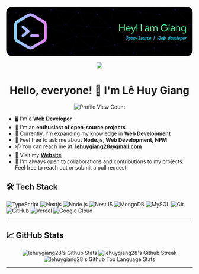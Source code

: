 [![MainHeader](https://raw.githubusercontent.com/lehuygiang28/lehuygiang28/main/images/header-image.png)](https://github.com/lehuygiang28)

<p>
<p align="center"><img src="https://readme-typing-svg.herokuapp.com/?font=Mitr&color=A13B3B&size=20&center=true&vCenter=true&lines=Welcome+to+my+Profile!;I'm+eager+to+learn+and+grow;Wishing+you+a+fantastic+day+ahead!"></p></p>

<h1 align="center">Hello, everyone! 👋 I'm Lê Huy Giang</h1>
<p align="center">
  <img src="https://komarev.com/ghpvc/?username=lehuygiang28&color=blueviolet" alt="Profile View Count">
</p>

- 🖥️ I'm a **Web Developer**
- 🌱 I'm an **enthusiast of open-source projects**
- 🔭 Currently, I'm expanding my knowledge in **Web Development**
- 💬 Feel free to ask me about **Node.js, Web Development, NPM**
- 📫 You can reach me at: **lehuygiang28@gmail.com**
- 📌 Visit my **[Website](https://giaang.id.vn)**
- 🤝 I'm always open to collaborations and contributions to my projects. Feel free to reach out or submit a pull request!

## 🛠️ Tech Stack

![TypeScript](https://img.shields.io/badge/-TypeScript-black?style=flat&logo=typescript) ![Nextjs](https://img.shields.io/badge/next.js-000000?style=flat&logo=nextdotjs&logoColor=white) ![Node.js](https://img.shields.io/badge/-Node.js-black?style=flat&logo=node.js) ![NestJS](https://img.shields.io/badge/-NestJS-black?style=flat&logo=nestjs) ![MongoDB](https://img.shields.io/badge/-MongoDB-black?style=flat&logo=mongodb) ![MySQL](https://img.shields.io/badge/-MySQL-black?style=flat&logo=mysql) ![Git](https://img.shields.io/badge/-Git-black?style=flat&logo=git) ![GitHub](https://img.shields.io/badge/-GitHub-181717?style=flat&logo=github) ![Vercel](https://img.shields.io/badge/-Vercel-black?style=flat&logo=vercel) ![Google Cloud](https://img.shields.io/badge/-Google%20Cloud-black?style=flat&logo=google-cloud)

---

## 📈 GitHub Stats

<p align="center">
<img src="https://giaang-github-readme-stats.vercel.app/api?username=lehuygiang28&show_icons=true&theme=tokyonight&hide_border=true&show=reviews" alt="lehuygiang28's Github Stats"/>
<img src="https://giaang-github-readme-streak-stats.vercel.app?user=lehuygiang28&theme=tokyonight&hide_border=true&date_format=j%2Fn%5B%2FY%5D" alt="lehuygiang28's Github Streak" />
<img src="https://giaang-github-readme-stats.vercel.app/api/top-langs/?username=lehuygiang28&layout=compact&hide_border=true&theme=tokyonight&cache_seconds=86400&hide=html,css,scss,handlebars" alt="lehuygiang28's Github Top Language Stats"/>
</p>

---
